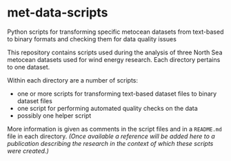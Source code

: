 # met-data-scripts
Python scripts for transforming specific metocean datasets from text-based to binary formats and checking them for data quality issues

This repository contains scripts used during the analysis of three North Sea metocean datasets used for wind energy research.
Each directory pertains to one dataset.

Within each directory are a number of scripts:

* one or more scripts for transforming text-based dataset files to binary dataset files
* one script for performing automated quality checks on the data
* possibly one helper script

More information is given as comments in the script files and in a `README.md` file in each directory.
_(Once available a reference will be added here to a publication describing the research in the context of which these scripts were created.)_
